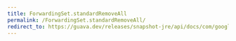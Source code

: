 ```yaml
---
title: ForwardingSet.standardRemoveAll
permalink: /ForwardingSet.standardRemoveAll/
redirect_to: https://guava.dev/releases/snapshot-jre/api/docs/com/google/common/collect/ForwardingSet.html#standardRemoveAll-java.util.Collection-
---
```

